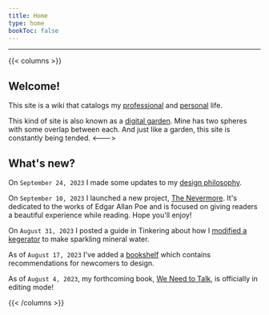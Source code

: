 ```yaml
---
title: Home
type: home
bookToc: false
---
```

---
{{< columns >}}
## Welcome!
This site is a wiki that catalogs my [professional](/professional) and [personal](/personal) life. 

This kind of site is also known as a [digital garden](/about/digital-gardening/). Mine has two spheres with some overlap between each. And just like a garden, this site is constantly being tended.
<--->
## What's new?
On `September 24, 2023` I made some updates to my [design philosophy](/philosophy).

On `September 10, 2023` I launched a new project, [The Nevermore](https://nevermore.rip). It's dedicated to the works of Edgar Allan Poe and is focused on giving readers a beautiful experience while reading. Hope you'll enjoy!


On `August 31, 2023` I posted a guide in Tinkering about how I [modified a kegerator](/tinkering/sparkling-water/) to make sparkling mineral water.

As of `August 17, 2023` I've added a [bookshelf](/docs/guides/bookshelf) which contains recommendations for newcomers to design.

As of `August 4, 2023`, my forthcoming book, [We Need to Talk](/we-need-to-talk), is officially in editing mode!





{{< /columns >}}

